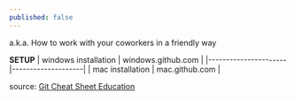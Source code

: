 ```yaml
---
published: false
---
```

a.k.a. How to work with your coworkers in a friendly way

**SETUP**
| windows installation | windows.github.com |
|----------------------|--------------------|
| mac installation     | mac.github.com     |

source: [Git Cheat Sheet Education](https://education.github.com/git-cheat-sheet-education.pdf)